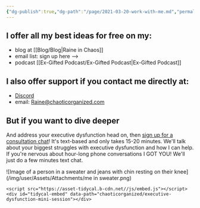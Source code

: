```yaml
---
{"dg-publish":true,"dg-path":"/page/2021-03-20-work-with-me.md","permalink":"//page/2021-03-20-work-with-me/","title":"Work with me","noteIcon":""}
---
```



## I offer all my best ideas for free on my:

- blog at [[Blog/Blog\|Raine in Chaos]]
- email list: sign up here -->
- podcast [[Ex-Gifted Podcast/Ex-Gifted Podcast\|Ex-Gifted Podcast]]

## I also offer support if you contact me directly at:

- [Discord](https://discord.gg/JkPbnhb)
- email: [Raine@chaoticorganized.com](mailto:Raine@chaoticorganized.com)

## But if you want to dive deeper

And address your executive dysfunction head on, then [sign up for a consultation chat](https://tidycal.com/chaoticorganized/)! It's text-based and only takes 15-20 minutes. We'll talk about your biggest struggles with executive dysfunction and how I can help. If you're nervous about hour-long phone conversations I GOT YOU! We'll just do a few minutes text chat.

![Image of a person in a sweater and jeans with chin resting on their knee](/img/user/Assets/Attachments/me in sweater.png)
```
<script src="https://asset-tidycal.b-cdn.net//js/embed.js"></script>
<div id="tidycal-embed" data-path="chaoticorganized/executive-dysfunction-mini-session"></div>
```
